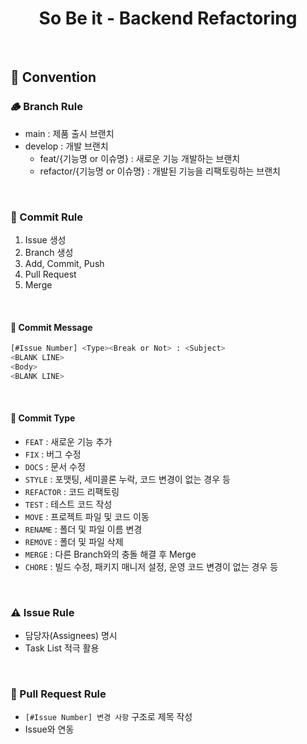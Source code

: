 <h1 align="center">So Be it - Backend Refactoring</h1>

<br/>

<h2>📃 Convention</h2>  
<h3>🪵 Branch Rule</h3>  

- main : 제품 출시 브랜치
- develop : 개발 브랜치
    - feat/{기능명 or 이슈명} : 새로운 기능 개발하는 브랜치
    - refactor/{기능명 or 이슈명} : 개발된 기능을 리팩토링하는 브랜치

<br/>

<h3>🔧 Commit Rule</h3> 

1. Issue 생성
2. Branch 생성
3. Add, Commit, Push
4. Pull Request
5. Merge

<br/>

<h4>🔩 Commit Message</h4>

```bash
[#Issue Number] <Type><Break or Not> : <Subject>
<BLANK LINE>
<Body>
<BLANK LINE>
```

<br/>

<h4>🔗 Commit Type</h4>

- `FEAT` : 새로운 기능 추가
- `FIX` : 버그 수정
- `DOCS` : 문서 수정
- `STYLE` : 포맷팅, 세미콜론 누락, 코드 변경이 없는 경우 등
- `REFACTOR` : 코드 리팩토링
- `TEST` : 테스트 코드 작성
- `MOVE` : 프로젝트 파일 및 코드 이동
- `RENAME` : 폴더 및 파일 이름 변경
- `REMOVE` : 폴더 및 파일 삭제
- `MERGE` : 다른 Branch와의 충돌 해결 후 Merge
- `CHORE` : 빌드 수정, 패키지 매니저 설정, 운영 코드 변경이 없는 경우 등

<br/>

<h3>⚠️ Issue Rule</h3> 

- 담당자(Assignees) 명시
- Task List 적극 활용

<br/>

<h3>🚨 Pull Request Rule</h3> 

- `[#Issue Number] 변경 사항` 구조로 제목 작성
- Issue와 연동

